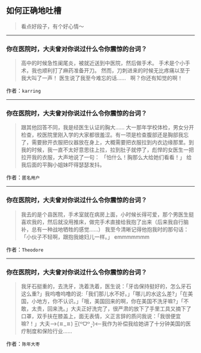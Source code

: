 ## 如何正确地吐槽

> 看点好段子，有个好心情～


 
---

### 你在医院时，大夫曾对你说过什么令你震惊的台词？

> 高中的时候急性阑尾炎，被就近送到中医院，然后做手术。
> 手术是个小手术，我也顺利打了麻药准备开刀。
> 然而，刀刺进来的时候无比疼痛以至于我大叫了一声！
> 医生说了我至今难忘的话……
>  
> 啊？你还有知觉的啊！


作者：`karring`

---

### 你在医院时，大夫曾对你说过什么令你震惊的台词？

> 跟其他回答不同，我是经医生认证的胸大……
> 大一那年学校体检，男女分开检查，校医院里刚入学的大家都很羞涩。有一项是检查腹部还是胸部我忘了，需要掀开衣服把仪器放在身上，大概需要把衣服拉到内衣边缘那里。到我的时候，我一直不太好意思往上拉，拉到肚子就停了，彪悍的女医生一把拉开我的衣服，大声地说了一句：
> 「怕什么！胸那么大给她们看看！」
> 给我后面的平胸小姐妹吓得瑟瑟发抖。


作者：`匿名用户`

---

### 你在医院时，大夫曾对你说过什么令你震惊的台词？

> 我去的是个县医院，手术室就在病房上面，小时候长得可爱，那个男医生挺喜欢我的，然后就没用推床，做完手术直接给我抱了出来（后来我自行脑补，总有一种战地牺牲的感觉……）
> 我至今清晰记得他抱我时的那句话：
> 「小伙子不轻啊，跟抱我媳妇儿一样。」
> emmmmmmm


作者：`Theodore`

---

### 你在医院时，大夫曾对你说过什么令你震惊的台词？

> 我牙石挺重的，去洗牙，洗着洗着，医生说：「牙齿保持挺好的，怎么牙石这么重?」我呜噜呜噜的说:「我们那儿水不好。」「哪儿的水这么差?」「在美国，小地方，你不认识。」「哦，美国回来的啊，你在美国不洗牙嘛?」「不敢，太贵，回来洗。」大夫正好洗完了，很严肃的放下了手里工具又摘下了口罩，双手扶在膝盖上，面无表情，义正言辞的质问我说：「我很便宜嘛?！」大夫—>(ㅍ_ㅍ) =͟͟͞͞(꒪ᗜ꒪ ‧̣̥̇)<—我作为补偿我给她讲了十分钟美国的医疗制度和保险行业……


作者：`陈年大枣`